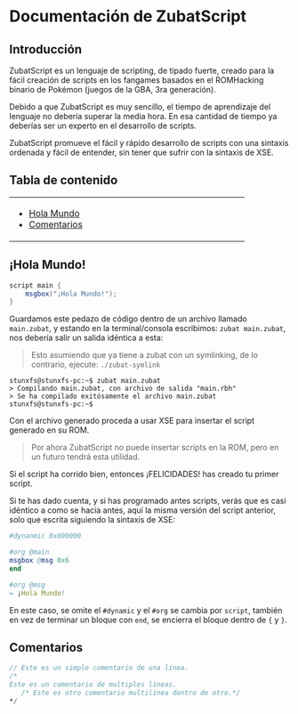 # Documentación de ZubatScript

## Introducción

ZubatScript es un lenguaje de scripting, de tipado fuerte, creado para la fácil creación de scripts en los fangames basados en el ROMHacking binario de Pokémon (juegos de la GBA, 3ra generación).

Debido a que ZubatScript es muy sencillo, el tiempo de aprendizaje del lenguaje no debería superar la media hora. En esa cantidad de tiempo ya deberías ser un experto en el desarrollo de scripts.

ZubatScript promueve el fácil y rápido desarrollo de scripts con una sintaxis ordenada y fácil de entender, sin tener que sufrir con la sintaxis de XSE.

## Tabla de contenido

<table>
<tr><td width=33% valign=top>
    
* [Hola Mundo](#hola-mundo)
* [Comentarios](#comentarios)

</td></tr>
</table>

## ¡Hola Mundo!

```cs
script main {
	msgbox("¡Hola Mundo!");
}
```

Guardamos este pedazo de código dentro de un archivo llamado `main.zubat`, y estando en la terminal/consola escribimos: ``zubat main.zubat``, nos debería salir un salida idéntica a esta:

> Esto asumiendo que ya tiene a zubat con un symlinking, de lo contrario, ejecute: `./zubat-symlink`

```
stunxfs@stunxfs-pc:~$ zubat main.zubat
> Compilando main.zubat, con archivo de salida "main.rbh"
> Se ha compilado exitósamente el archivo main.zubat
stunxfs@stunxfs-pc:~$
```

Con el archivo generado proceda a usar XSE para insertar el script generado en su ROM.

> Por ahora ZubatScript no puede insertar scripts en la ROM, pero en un futuro tendrá esta utilidad.

Si el script ha corrido bien, entonces ¡FELICIDADES! has creado tu primer script.

Si te has dado cuenta, y si has programado antes scripts, verás que es casi idéntico a como se hacía antes, aquí la misma versión del script anterior, solo que escrita siguiendo la sintaxis de XSE:

```nim
#dynanmic 0x800000

#org @main
msgbox @msg 0x6
end

#org @msg
= ¡Hola Mundo!
```

En este caso, se omite el `#dynamic` y el `#org` se cambia por `script`, también en vez de terminar un bloque con `end`, se encierra el bloque dentro de `{` y `}`.

## Comentarios

```v
// Este es un simple comentario de una línea.
/*
Este es un comentario de multiples líneas.
   /* Este es otro comentario multilínea dentro de otro.*/
*/
```